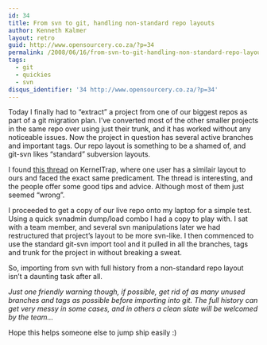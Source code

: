 ```yaml
---
id: 34
title: From svn to git, handling non-standard repo layouts
author: Kenneth Kalmer
layout: retro
guid: http://www.opensourcery.co.za/?p=34
permalink: /2008/06/16/from-svn-to-git-handling-non-standard-repo-layouts/
tags:
  - git
  - quickies
  - svn
disqus_identifier: '34 http://www.opensourcery.co.za/?p=34'
---
```


Today I finally had to &#8220;extract&#8221; a project from one of our biggest repos as part of a git migration plan. I&#8217;ve converted most of the other smaller projects in the same repo over using just their trunk, and it has worked without any noticeable issues. Now the project in question has several active branches and important tags. Our repo layout is something to be a shamed of, and git-svn likes &#8220;standard&#8221; subversion layouts.

I found <a href="http://kerneltrap.org/mailarchive/git/2007/10/11/335050" target="_blank">this thread</a> on KernelTrap, where one user has a similair layout to ours and faced the exact same predicament. The thread is interesting, and the people offer some good tips and advice. Although most of them just seemed &#8220;wrong&#8221;.

I proceeded to get a copy of our live repo onto my laptop for a simple test. Using a quick svnadmin dump/load combo I had a copy to play with. I sat with a team member, and several svn manipulations later we had restructured that project&#8217;s layout to be more svn-like. I then commenced to use the standard git-svn import tool and it pulled in all the branches, tags and trunk for the project in without breaking a sweat.

So, importing from svn with full history from a non-standard repo layout isn&#8217;t a daunting task after all.

*Just one friendly warning though, if possible, get rid of as many unused branches and tags as possible before importing into git. The full history can get very messy in some cases, and in others a clean slate will be welcomed by the team&#8230;*

Hope this helps someone else to jump ship easily :)

